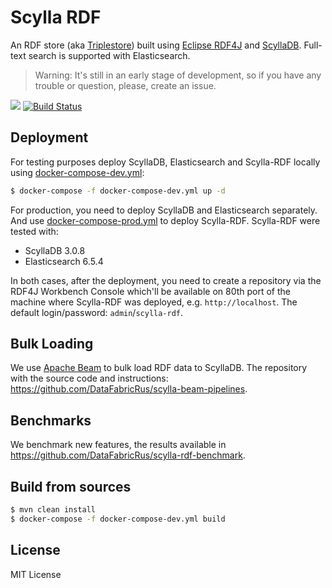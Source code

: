 # Scylla RDF

An RDF store (aka [Triplestore](https://en.wikipedia.org/wiki/Triplestore)) built using [Eclipse RDF4J](http://rdf4j.org/) and [ScyllaDB](http://scylladb.com/). Full-text search is supported with Elasticsearch.

> Warning: It's still in an early stage of development, so if you have any trouble or question, please, create an issue.


[![](https://images.microbadger.com/badges/version/datafabricrus/scylla-rdf:0.0.1.svg)](https://hub.docker.com/r/datafabricrus/scylla-rdf "Get your own version badge on microbadger.com")
[![Build Status](https://travis-ci.org/DataFabricRus/scylla-rdf.svg?branch=master)](https://travis-ci.org/DataFabricRus/scylla-rdf)


## Deployment

For testing purposes deploy ScyllaDB, Elasticsearch and Scylla-RDF locally using [docker-compose-dev.yml](./docker-compose-dev.yml):

```bash
$ docker-compose -f docker-compose-dev.yml up -d
```

For production, you need to deploy ScyllaDB and Elasticsearch separately. And use 
[docker-compose-prod.yml](./docker-compose-prod.yml) to deploy Scylla-RDF. Scylla-RDF were tested with:

  * ScyllaDB 3.0.8
  * Elasticsearch 6.5.4
  
In both cases, after the deployment, you need to create a repository via the RDF4J Workbench Console which'll be available 
on 80th port of the machine where Scylla-RDF was deployed, e.g. `http://localhost`. The default login/password: `admin`/`scylla-rdf`.

## Bulk Loading

We use [Apache Beam](http://beam.apache.org/) to bulk load RDF data to ScyllaDB. The repository with the source code and instructions: 
https://github.com/DataFabricRus/scylla-beam-pipelines.

## Benchmarks

We benchmark new features, the results available in https://github.com/DataFabricRus/scylla-rdf-benchmark.

## Build from sources

```bash
$ mvn clean install
$ docker-compose -f docker-compose-dev.yml build
```

## License

MIT License
